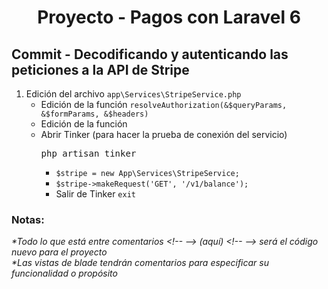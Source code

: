 
  <!-- Title -->
  <h1 align="center">Proyecto - Pagos con Laravel 6</h1>
  <!-- End Title -->

  <!-- Commit name -->
  <h2>Commit - <strong>Decodificando y autenticando las peticiones a la API de Stripe</strong></h2>
 
  <!-- End Commit name -->
  
  <!-- Commit instructions -->
  <ol>
    <li>
      Edición del archivo <code>app\Services\StripeService.php</code>
      <ul>
        <li>Edición de la función <code>resolveAuthorization(&$queryParams, &$formParams, &$headers)</code></li>
        <li>Edición de la función <code></code></li>
        <li>
          Abrir Tinker (para hacer la prueba de conexión del servicio)
          <pre>php artisan tinker</pre>
          <ul>
            <li><code>$stripe = new App\Services\StripeService;</code></li>
            <li><code>$stripe->makeRequest('GET', '/v1/balance');</code></li>
            <li>Salir de Tinker <code>exit</code></li>
          </ul>
        </li>
      </ul>
    </li>
  </ol>
  <!-- End Commit instructions -->
  
  <!-- Notes -->
  <h3>Notas:</h3>
  <ul>
    
  </ul>
    
  <em>
    *Todo lo que está entre comentarios
    &lt;!-- --&gt; (aquí) &lt;!-- --&gt;
    será el código nuevo para el proyecto
  </em>
  <br>
  <em>
    *Las vistas de blade tendrán comentarios para especificar su funcionalidad o propósito
  </em>
  <!-- End notes -->